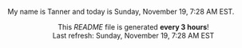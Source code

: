 My name is Tanner and today is Sunday, November 19, 7:28 AM EST.

<p align="center">This <i>README</i> file is generated <b>every 3 hours</b>!</br>Last refresh: Sunday, November 19, 7:28 AM EST<br /></p>
